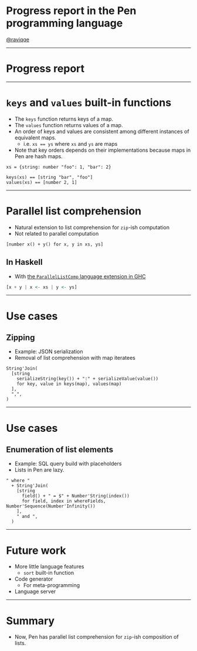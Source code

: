 # Progress report in the Pen programming language

[@raviqqe](https://github.com/raviqqe)

---

# Progress report

---

# `keys` and `values` built-in functions

- The `keys` function returns keys of a map.
- The `values` function returns values of a map.
- An order of keys and values are consistent among different instances of equivalent maps.
  - i.e. `xs == ys` where `xs` and `ys` are maps
- Note that key orders depends on their implementations because maps in Pen are hash maps.

```pen
xs = {string: number "foo": 1, "bar": 2}

keys(xs) == [string "bar", "foo"]
values(xs) == [number 2, 1]
```

---

# Parallel list comprehension

- Natural extension to list comprehension for `zip`-ish computation
- Not related to parallel computation

```pen
[number x() + y() for x, y in xs, ys]
```

## In Haskell

- With [the `ParallelListComp` language extension in GHC](https://ghc.gitlab.haskell.org/ghc/doc/users_guide/exts/parallel_list_comprehensions.html)

```haskell
[x + y | x <- xs | y <- ys]
```

---

# Use cases

## Zipping

- Example: JSON serialization
- Removal of list comprehension with map iteratees

```pen
String'Join(
  [string
    serializeString(key()) + ":" + serializeValue(value())
    for key, value in keys(map), values(map)
  ],
  ",",
)
```

---

# Use cases

## Enumeration of list elements

- Example: SQL query build with placeholders
- Lists in Pen are lazy.

```pen
" where "
  + String'Join(
    [string
      field() + " = $" + Number'String(index())
      for field, index in whereFields, Number'Sequence(Number'Infinity())
    ],
    " and ",
  )
```

---

# Future work

- More little language features
  - `sort` built-in function
- Code generator
  - For meta-programming
- Language server

---

# Summary

- Now, Pen has parallel list comprehension for `zip`-ish composition of lists.
